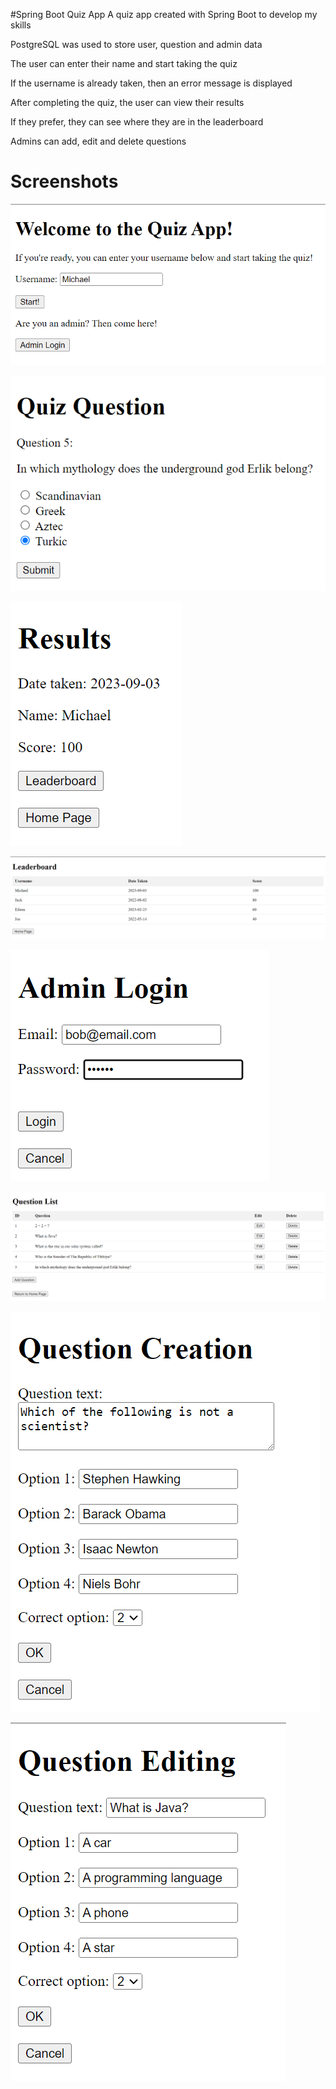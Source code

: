 #Spring Boot Quiz App
A quiz app created with Spring Boot to develop my skills  
  
PostgreSQL was used to store user, question and admin data  
  
The user can enter their name and start taking the quiz  
  
If the username is already taken, then an error message is displayed  
  
After completing the quiz, the user can view their results  
  
If they prefer, they can see where they are in the leaderboard  
  
Admins can add, edit and delete questions  
  
# Screenshots
![Main Page](https://github.com/Eren4/spring-quiz-app/blob/master/screenshots/home-page.png?raw=true)

![Quiz Question](https://github.com/Eren4/spring-quiz-app/blob/master/screenshots/quiz-question.png?raw=true)

![Results](https://github.com/Eren4/spring-quiz-app/blob/master/screenshots/results.png?raw=true)

![Leaderboard](https://github.com/Eren4/spring-quiz-app/blob/master/screenshots/leaderboard.png?raw=true)

![Admin Login](https://github.com/Eren4/spring-quiz-app/blob/master/screenshots/admin-login.png?raw=true)

![Question List](https://github.com/Eren4/spring-quiz-app/blob/master/screenshots/question-list.png?raw=true)

![Question Creation](https://github.com/Eren4/spring-quiz-app/blob/master/screenshots/question-creation.png?raw=true)

![Question Editing](https://github.com/Eren4/spring-quiz-app/blob/master/screenshots/question-editing.png?raw=true)

